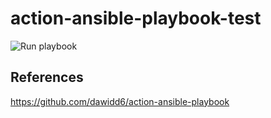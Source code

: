 # action-ansible-playbook-test

![Run playbook](https://github.com/kg0r0/action-ansible-playbook-test/workflows/Run%20playbook/badge.svg)


## References
https://github.com/dawidd6/action-ansible-playbook
